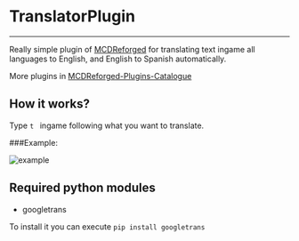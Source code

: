 # TranslatorPlugin

--------

Really simple plugin of [MCDReforged](https://github.com/Fallen-Breath/MCDReforged) for translating text ingame all languages to English, and English to Spanish automatically.

More plugins in [MCDReforged-Plugins-Catalogue](https://github.com/MCDReforged-Plugins/PluginCatalogue)
## How it works?

Type `t ` ingame following what you want to translate.

###Example:

![example](https://raw.githubusercontent.com/LegendNightt/TranslatorPlugin/master/example.png)

## Required python modules

- googletrans

To install it you can execute `pip install googletrans`
